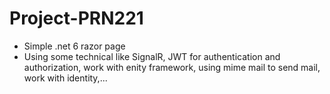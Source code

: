# Project-PRN221
- Simple .net 6 razor page
- Using some technical like SignalR, JWT for authentication and authorization, work with enity framework, using mime mail to send mail, work with identity,... 
